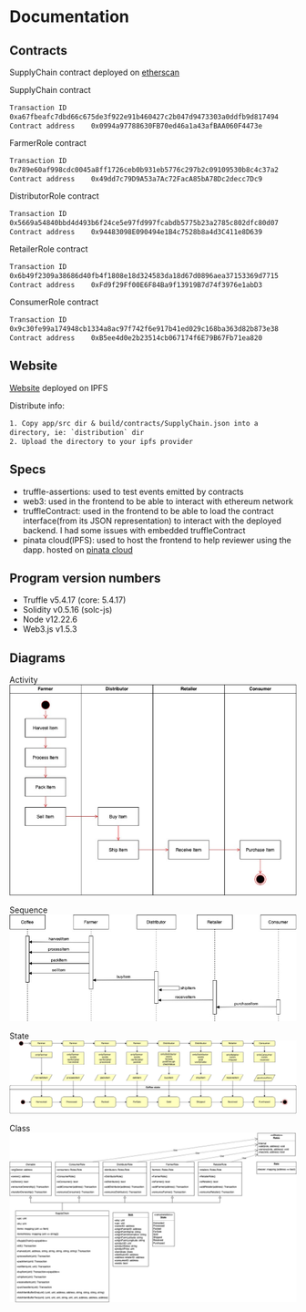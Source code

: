 # Documentation

## Contracts

SupplyChain contract deployed on [etherscan](https://rinkeby.etherscan.io/address/0x0994a97788630FB70ed46a1a43afBAA060F4473e)

SupplyChain contract

    Transaction ID      0xa67fbeafc7dbd66c675de3f922e91b460427c2b047d9473303a0ddfb9d817494  
    Contract address    0x0994a97788630FB70ed46a1a43afBAA060F4473e

FarmerRole contract

    Transaction ID      0x789e60af998cdc0045a8ff1726ceb0b931eb5776c297b2c09109530b8c4c37a2
    Contract address    0x49dd7c79D9A53a7Ac72FacA85bA78Dc2decc7Dc9

DistributorRole contract

    Transaction ID      0x5669a54840bbd4d493b6f24ce5e97fd997fcabdb5775b23a2785c802dfc80d07
    Contract address    0x94483098E090494e1B4c7528b8a4d3C411e8D639

RetailerRole contract

    Transaction ID      0x6b49f2309a38686d40fb4f1808e18d324583da18d67d0896aea37153369d7715
    Contract address    0xFd9f29Ff00E6F84Ba9f13919B7d74f3976e1abD3

ConsumerRole contract

    Transaction ID      0x9c30fe99a174948cb1334a8ac97f742f6e917b41ed029c168ba363d82b873e38
    Contract address    0xB5ee4d0e2b23514cb067174f6E79B67Fb71ea820

## Website

[Website](https://ipfs.io/ipfs/QmZjgiJhD2BAHXSyoMsDybKJ2bwLHsJZ7iJYAAK1dDGvDG/) deployed on IPFS

Distribute info:

    1. Copy app/src dir & build/contracts/SupplyChain.json into a directory, ie: `distribution` dir
    2. Upload the directory to your ipfs provider

## Specs

* truffle-assertions: used to test events emitted by contracts
* web3: used in the frontend to be able to interact with ethereum network
* truffleContract: used in the frontend to be able to load the contract interface(from its JSON representation) to interact with the deployed backend. I had some issues with embedded truffleContract
* pinata cloud(IPFS): used to host the frontend to help reviewer using the dapp. hosted on [pinata cloud](https://www.pinata.cloud/)

## Program version numbers

* Truffle v5.4.17 (core: 5.4.17)
* Solidity v0.5.16 (solc-js)
* Node v12.22.6
* Web3.js v1.5.3

## Diagrams

Activity
![Activity diagram](uml/activityDiagram.jpg)

Sequence
![Sequence diagram](uml/sequenceDiagram.jpg)

State
![State diagram](uml/stateDiagram.jpg)

Class
![Class diagram](uml/classDiagram.jpg)
